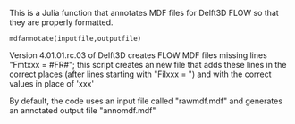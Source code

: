 This is a Julia function that annotates MDF files for Delft3D FLOW so that they are properly formatted.

    mdfannotate(inputfile,outputfile)

Version 4.01.01.rc.03 of Delft3D creates FLOW MDF files missing lines  "Fmtxxx = #FR#";
this script creates an new file that adds these lines in the correct places (after lines starting with "Filxxx = ") and with the correct values in place of 'xxx'

By default, the code uses an input file called "rawmdf.mdf" and generates an annotated output file "annomdf.mdf"
